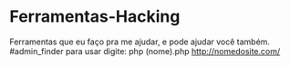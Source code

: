 # Ferramentas-Hacking
Ferramentas que eu faço pra me ajudar, e pode ajudar você também.
#admin_finder
para usar digite: 
php (nome).php http://nomedosite.com/
